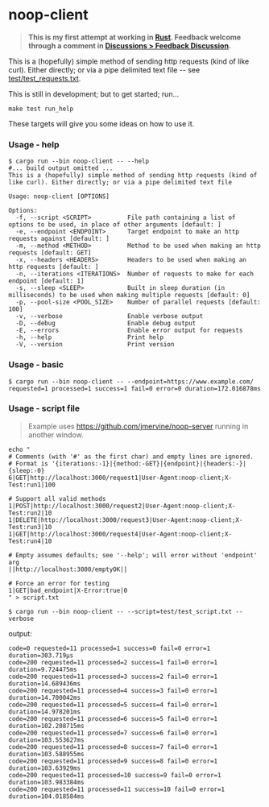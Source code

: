# noop-client
> **This is my first attempt at working in [Rust](https://www.rust-lang.org/). Feedback
> welcome through a comment in [Discussions > Feedback Discussion](https://github.com/jmervine/noop-client/discussions/6).**

This is a (hopefully) simple method of sending http requests (kind of like curl). Either
directly; or via a pipe delimited text file -- see [test/test_requests.txt](test/test_requests.txt).

This is still in development; but to get started; run...

```
make test run_help
```

These targets will give you some ideas on how to use it.

### Usage - help
```
$ cargo run --bin noop-client -- --help
#... build output omitted ...
This is a (hopefully) simple method of sending http requests (kind of like curl). Either directly; or via a pipe delimited text file

Usage: noop-client [OPTIONS]

Options:
  -f, --script <SCRIPT>          File path containing a list of options to be used, in place of other arguments [default: ]
  -e, --endpoint <ENDPOINT>      Target endpoint to make an http requests against [default: ]
  -m, --method <METHOD>          Method to be used when making an http requests [default: GET]
  -x, --headers <HEADERS>        Headers to be used when making an http requests [default: ]
  -n, --iterations <ITERATIONS>  Number of requests to make for each endpoint [default: 1]
  -s, --sleep <SLEEP>            Built in sleep duration (in milliseconds) to be used when making multiple requests [default: 0]
  -p, --pool-size <POOL_SIZE>    Number of parallel requests [default: 100]
  -v, --verbose                  Enable verbose output
  -D, --debug                    Enable debug output
  -E, --errors                   Enable error output for requests
  -h, --help                     Print help
  -V, --version                  Print version
```

### Usage - basic
```
$ cargo run --bin noop-client -- --endpoint=https://www.example.com/
requested=1 processed=1 success=1 fail=0 error=0 duration=172.016878ms
```

### Usage - script file
> Example uses https://github.com/jmervine/noop-server running in another window.
```
echo "
# Comments (with '#' as the first char) and empty lines are ignored.
# Format is '{iterations:-1}|{method:-GET}|{endpoint}|{headers:-}|{sleep:-0}
6|GET|http://localhost:3000/request1|User-Agent:noop-client;X-Test:run1|100

# Support all valid methods
1|POST|http://localhost:3000/request2|User-Agent:noop-client;X-Test:run2|10
1|DELETE|http://localhost:3000/request3|User-Agent:noop-client;X-Test:run3|10
1|GET|http://localhost:3000/request4|User-Agent:noop-client;X-Test:run4|10

# Empty assumes defaults; see '--help'; will error without 'endpoint' arg
||http://localhost:3000/emptyOK||

# Force an error for testing
1|GET|bad_endpoint|X-Error:true|0
" > script.txt

$ cargo run --bin noop-client -- --script=test/test_script.txt --verbose
```

output:
```
code=0 requested=11 processed=1 success=0 fail=0 error=1 duration=303.719µs
code=200 requested=11 processed=2 success=1 fail=0 error=1 duration=9.724475ms
code=200 requested=11 processed=3 success=2 fail=0 error=1 duration=14.689436ms
code=200 requested=11 processed=4 success=3 fail=0 error=1 duration=14.700042ms
code=200 requested=11 processed=5 success=4 fail=0 error=1 duration=14.978201ms
code=200 requested=11 processed=6 success=5 fail=0 error=1 duration=102.208715ms
code=200 requested=11 processed=7 success=6 fail=0 error=1 duration=103.553627ms
code=200 requested=11 processed=8 success=7 fail=0 error=1 duration=103.588955ms
code=200 requested=11 processed=9 success=8 fail=0 error=1 duration=103.63929ms
code=200 requested=11 processed=10 success=9 fail=0 error=1 duration=103.983384ms
code=200 requested=11 processed=11 success=10 fail=0 error=1 duration=104.018584ms
```
